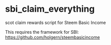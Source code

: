 # sbi_claim_everything
scot claim rewards script for Steem Basic Income

This requires the framework for SBI: https://github.com/holgern/steembasicincome
